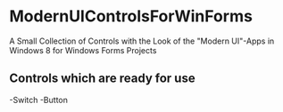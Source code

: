 ModernUIControlsForWinForms
===========================

A Small Collection of Controls with the Look of the "Modern UI"-Apps in Windows 8 for Windows Forms Projects

Controls which are ready for use
--------------------------------
-Switch
-Button
